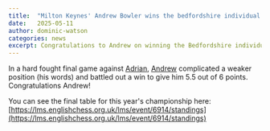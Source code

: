 ```yaml
---
title:  "Milton Keynes' Andrew Bowler wins the bedfordshire individual championship 2025"
date:   2025-05-11
author: dominic-watson
categories: news
excerpt: Congratulations to Andrew on winning the Bedfordshire individual championship
---
```


In a hard fought final game against [Adrian](/about/members/adrian-elwin.html), [Andrew](/about/members/andrew-bowler.html) complicated a weaker position (his words) and battled out
a win to give him 5.5 out of 6 points. Congratulations Andrew!

You can see the final table for this year's championship here: [https://lms.englishchess.org.uk/lms/event/6914/standings](https://lms.englishchess.org.uk/lms/event/6914/standings)
